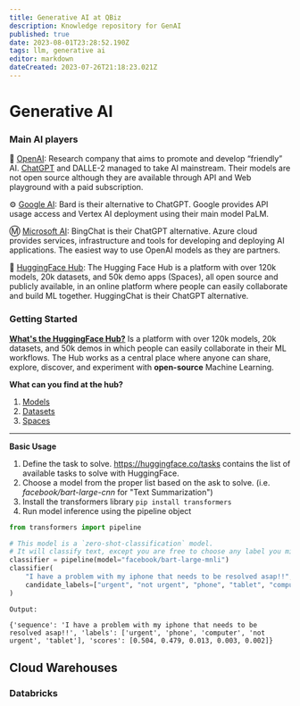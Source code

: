 ```yaml
---
title: Generative AI at QBiz
description: Knowledge repository for GenAI
published: true
date: 2023-08-01T23:28:52.190Z
tags: llm, generative ai
editor: markdown
dateCreated: 2023-07-26T21:18:23.021Z
---
```


# Generative AI


### Main AI players
🤖 [OpenAI](https://openai.com): Research company that aims to promote and develop “friendly” AI. [ChatGPT](https://chat.openai.com) and DALLE-2 managed to take AI mainstream. Their models are not open source although they are available through API and Web playground with a paid subscription. 

⚙️ [Google AI](https://ai.google/discover/generativeai): Bard is their alternative to ChatGPT. Google provides API usage access and Vertex AI deployment using their main model PaLM. 

Ⓜ️ [Microsoft AI](https://www.microsoft.com/es-mx/ai/ai-platform): BingChat is their ChatGPT alternative. Azure cloud provides services, infrastructure and tools for developing and deploying AI applications. The easiest way to use OpenAI models as they are partners. 

🤗 [HuggingFace Hub](https://huggingface.co/docs/hub/index): The Hugging Face Hub is a platform with over 120k models, 20k datasets, and 50k demo apps (Spaces), all open source and publicly available, in an online platform where people can easily collaborate and build ML together. HuggingChat is their ChatGPT alternative.


### Getting Started
[**What's the HuggingFace Hub?**](https://huggingface.co/docs/hub/index)
Is a platform with over 120k models, 20k datasets, and 50k demos in which people can easily collaborate in their ML workflows. The Hub works as a central place where anyone can share, explore, discover, and experiment with **open-source** Machine Learning.

**What can you find at the hub?**
1. [Models](https://huggingface.co/models)
2. [Datasets](https://huggingface.co/datasets)
3. [Spaces](https://huggingface.co/spaces)

---
**Basic Usage**
1. Define the task to solve. https://huggingface.co/tasks contains the list of available tasks to solve with HuggingFace.
2. Choose a model from the proper list based on the ask to solve. (i.e. *facebook/bart-large-cnn* for "Text Summarization")
3. Install the transformers library `pip install transformers` 
4. Run model inference using the pipeline object
```python
from transformers import pipeline

# This model is a `zero-shot-classification` model.
# It will classify text, except you are free to choose any label you might imagine
classifier = pipeline(model="facebook/bart-large-mnli")
classifier(
    "I have a problem with my iphone that needs to be resolved asap!!",
    candidate_labels=["urgent", "not urgent", "phone", "tablet", "computer"],
)
```
`Output:`

```
{'sequence': 'I have a problem with my iphone that needs to be resolved asap!!', 'labels': ['urgent', 'phone', 'computer', 'not urgent', 'tablet'], 'scores': [0.504, 0.479, 0.013, 0.003, 0.002]}
```

## Cloud Warehouses
### Databricks